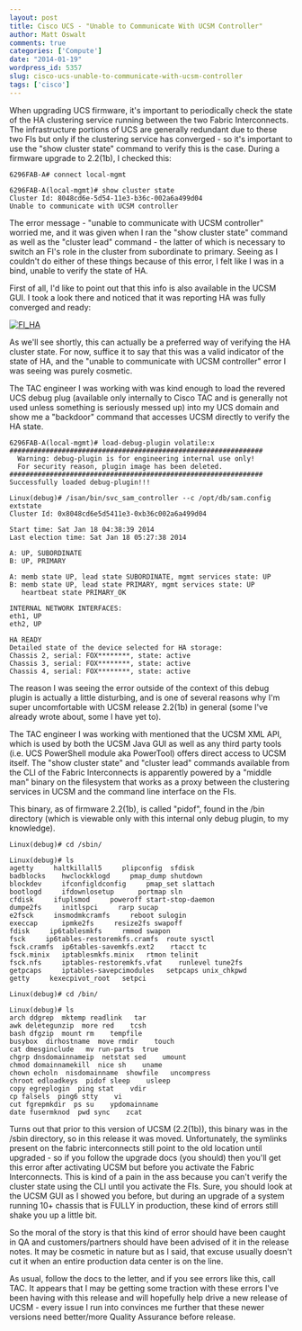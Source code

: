 ```yaml
---
layout: post
title: Cisco UCS - "Unable to Communicate With UCSM Controller"
author: Matt Oswalt
comments: true
categories: ['Compute']
date: "2014-01-19"
wordpress_id: 5357
slug: cisco-ucs-unable-to-communicate-with-ucsm-controller
tags: ['cisco']
---
```



When upgrading UCS firmware, it's important to periodically check the state of the HA clustering service running between the two Fabric Interconnects. The infrastructure portions of UCS are generally redundant due to these two FIs but only if the clustering service has converged - so it's important to use the "show cluster state" command to verify this is the case. During a firmware upgrade to 2.2(1b), I checked this:

    6296FAB-A# connect local-mgmt 
    
    6296FAB-A(local-mgmt)# show cluster state 
    Cluster Id: 8048cd6e-5d54-11e3-b36c-002a6a499d04
    Unable to communicate with UCSM controller

The error message - "unable to communicate with UCSM controller" worried me, and it was given when I ran the "show cluster state" command as well as the "cluster lead" command - the latter of which is necessary to switch an FI's role in the cluster from subordinate to primary. Seeing as I couldn't do either of these things because of this error, I felt like I was in a bind, unable to verify the state of HA.

First of all, I'd like to point out that this info is also available in the UCSM GUI. I took a look there and noticed that it was reporting HA was fully converged and ready:

[![FI_HA](assets/2014/01/FI_HA.png)](assets/2014/01/FI_HA.png)

As we'll see shortly, this can actually be a preferred way of verifying the HA cluster state. For now, suffice it to say that this was a valid indicator of the state of HA, and the "unable to communicate with UCSM controller" error I was seeing was purely cosmetic.

The TAC engineer I was working with was kind enough to load the revered UCS debug plug (available only internally to Cisco TAC and is generally not used unless something is seriously messed up) into my UCS domain and show me a "backdoor" command that accesses UCSM directly to verify the HA state.
    
    6296FAB-A(local-mgmt)# load-debug-plugin volatile:x
    ###############################################################
      Warning: debug-plugin is for engineering internal use only!
      For security reason, plugin image has been deleted.
    ###############################################################
    Successfully loaded debug-plugin!!!
    
    Linux(debug)# /isan/bin/svc_sam_controller --c /opt/db/sam.config extstate
    Cluster Id: 0x8048cd6e5d5411e3-0xb36c002a6a499d04
    
    Start time: Sat Jan 18 04:38:39 2014
    Last election time: Sat Jan 18 05:27:38 2014
    
    A: UP, SUBORDINATE
    B: UP, PRIMARY
    
    A: memb state UP, lead state SUBORDINATE, mgmt services state: UP
    B: memb state UP, lead state PRIMARY, mgmt services state: UP
       heartbeat state PRIMARY_OK
    
    INTERNAL NETWORK INTERFACES:
    eth1, UP
    eth2, UP
    
    HA READY
    Detailed state of the device selected for HA storage:
    Chassis 2, serial: FOX********, state: active
    Chassis 3, serial: FOX********, state: active
    Chassis 4, serial: FOX********, state: active

The reason I was seeing the error outside of the context of this debug plugin is actually a little disturbing, and is one of several reasons why I'm super uncomfortable with UCSM release 2.2(1b) in general (some I've already wrote about, some I have yet to).

The TAC engineer I was working with mentioned that the UCSM XML API, which is used by both the UCSM Java GUI as well as any third party tools (i.e. UCS PowerShell module aka PowerTool) offers direct access to UCSM itself. The "show cluster state" and "cluster lead" commands available from the CLI of the Fabric Interconnects is apparently powered by a "middle man" binary on the filesystem that works as a proxy between the clustering services in UCSM and the command line interface on the FIs.

This binary, as of firmware 2.2(1b), is called "pidof", found in the /bin directory (which is viewable only with this internal only debug plugin, to my knowledge).

    
    Linux(debug)# cd /sbin/
    
    Linux(debug)# ls
    agetty     haltkillall5     plipconfig  sfdisk
    badblocks    hwclockklogd     pmap_dump shutdown
    blockdev     ifconfigldconfig     pmap_set slattach
    bootlogd     ifdownlosetup      portmap sln
    cfdisk     ifuplsmod     poweroff start-stop-daemon
    dumpe2fs     initlspci     rarp sucap
    e2fsck     insmodmkcramfs     reboot sulogin
    execcap      ipmke2fs     resize2fs swapoff
    fdisk     ip6tablesmkfs     rmmod swapon
    fsck     ip6tables-restoremkfs.cramfs  route sysctl
    fsck.cramfs  ip6tables-savemkfs.ext2    rtacct tc
    fsck.minix   iptablesmkfs.minix   rtmon telinit
    fsck.nfs     iptables-restoremkfs.vfat    runlevel tune2fs
    getpcaps     iptables-savepcimodules   setpcaps unix_chkpwd
    getty     kexecpivot_root   setpci
    
    Linux(debug)# cd /bin/
    
    Linux(debug)# ls
    arch ddgrep  mktemp readlink   tar
    awk deletegunzip  more red    tcsh
    bash dfgzip  mount rm    tempfile
    busybox  dirhostname  move rmdir    touch
    cat dmesginclude   mv run-parts  true
    chgrp dnsdomainnameip  netstat sed    umount
    chmod domainnamekill  nice sh    uname
    chown echoln  nisdomainname  showfile   uncompress
    chroot edloadkeys  pidof sleep    usleep
    copy egreplogin  ping stat    vdir
    cp falsels  ping6 stty    vi
    cut fgrepmkdir  ps su    ypdomainname
    date fusermknod  pwd sync    zcat

Turns out that prior to this version of UCSM (2.2(1b)), this binary was in the /sbin directory, so in this release it was moved. Unfortunately, the symlinks present on the fabric interconnects still point to the old location until upgraded - so if you follow the upgrade docs (you should) then you'll get this error after activating UCSM but before you activate the Fabric Interconnects. This is kind of a pain in the ass because you can't verify the cluster state using the CLI until you activate the FIs. Sure, you should look at the UCSM GUI as I showed you before, but during an upgrade of a system running 10+ chassis that is FULLY in production, these kind of errors still shake you up a little bit.

So the moral of the story is that this kind of error should have been caught in QA and customers/partners should have been advised of it in the release notes. It may be cosmetic in nature but as I said, that excuse usually doesn't cut it when an entire production data center is on the line.

As usual, follow the docs to the letter, and if you see errors like this, call TAC. It appears that I may be getting some traction with these errors I've been having with this release and will hopefully help drive a new release of UCSM - every issue I run into convinces me further that these newer versions need better/more Quality Assurance before release.
